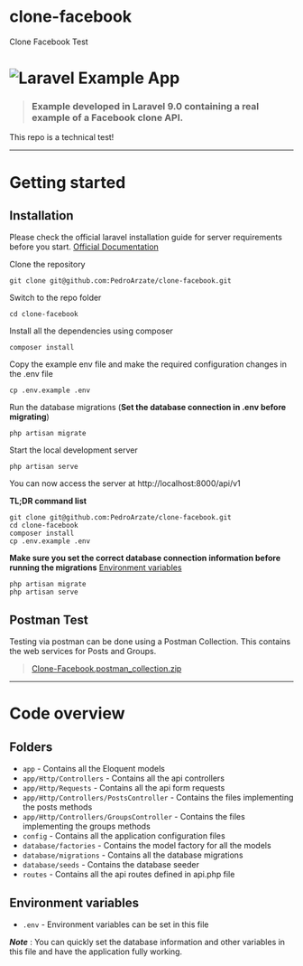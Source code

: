 # clone-facebook
Clone Facebook Test

# ![Laravel Example App](https://user-images.githubusercontent.com/22407783/225290976-129dcc1f-f91b-404b-b05a-280719a3be82.png)



> ### Example developed in Laravel 9.0 containing a real example of a Facebook clone API.
This repo is a technical test!

----------

# Getting started

## Installation

Please check the official laravel installation guide for server requirements before you start. [Official Documentation](https://laravel.com/docs/9.x/installation) 

Clone the repository

    git clone git@github.com:PedroArzate/clone-facebook.git

Switch to the repo folder

    cd clone-facebook

Install all the dependencies using composer

    composer install

Copy the example env file and make the required configuration changes in the .env file

    cp .env.example .env

Run the database migrations (**Set the database connection in .env before migrating**)

    php artisan migrate

Start the local development server

    php artisan serve

You can now access the server at http://localhost:8000/api/v1

**TL;DR command list**

    git clone git@github.com:PedroArzate/clone-facebook.git
    cd clone-facebook
    composer install
    cp .env.example .env
    
**Make sure you set the correct database connection information before running the migrations** [Environment variables](#environment-variables)

    php artisan migrate
    php artisan serve

## Postman Test

Testing via postman can be done using a Postman Collection. This contains the web services for Posts and Groups.

> [Clone-Facebook.postman_collection.zip](https://github.com/PedroArzate/clone-facebook/files/10979350/Clone-Facebook.postman_collection.zip)


----------

# Code overview

## Folders

- `app` - Contains all the Eloquent models
- `app/Http/Controllers` - Contains all the api controllers
- `app/Http/Requests` - Contains all the api form requests
- `app/Http/Controllers/PostsController` - Contains the files implementing the posts methods
- `app/Http/Controllers/GroupsController` - Contains the files implementing the groups methods
- `config` - Contains all the application configuration files
- `database/factories` - Contains the model factory for all the models
- `database/migrations` - Contains all the database migrations
- `database/seeds` - Contains the database seeder
- `routes` - Contains all the api routes defined in api.php file

## Environment variables

- `.env` - Environment variables can be set in this file

***Note*** : You can quickly set the database information and other variables in this file and have the application fully working.
